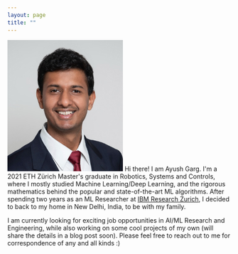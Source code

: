 ```yaml
---
layout: page
title: ""
---
```


<img src="CV_Latex_Photo.jpg" title= "Me in Aug 2022" height=295 width=260> Hi there! I am Ayush Garg. I'm a 2021 ETH Zürich Master's graduate in Robotics, Systems and Controls, where I mostly studied Machine Learning/Deep Learning, and the rigorous mathematics behind the popular and state-of-the-art ML algorithms. After spending two years as an ML Researcher at [IBM Research Zurich](https://www.zurich.ibm.com/), I decided to back to my home in New Delhi, India, to be with my family.

I am currently looking for exciting job opportunities in AI/ML Research and Engineering, while also working on some cool projects of my own (will share the details in a blog post soon). Please feel free to reach out to me for correspondence of any and all kinds :)

